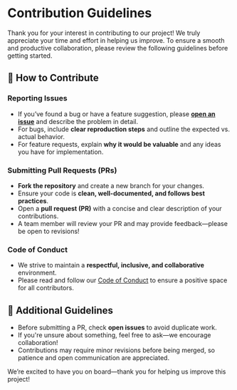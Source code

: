# Contribution Guidelines  

Thank you for your interest in contributing to our project! We truly appreciate your time and effort in helping us improve. To ensure a smooth and productive collaboration, please review the following guidelines before getting started.  

## 📝 How to Contribute  

### **Reporting Issues**  
- If you’ve found a bug or have a feature suggestion, please **[open an issue](https://github.com/BI1LQV/551-tech-salary/issues)** and describe the problem in detail.  
- For bugs, include **clear reproduction steps** and outline the expected vs. actual behavior.  
- For feature requests, explain **why it would be valuable** and any ideas you have for implementation.  

### **Submitting Pull Requests (PRs)**  
- **Fork the repository** and create a new branch for your changes.  
- Ensure your code is **clean, well-documented, and follows best practices**.  
- Open a **pull request (PR)** with a concise and clear description of your contributions.  
- A team member will review your PR and may provide feedback—please be open to revisions!  

### **Code of Conduct**  
- We strive to maintain a **respectful, inclusive, and collaborative** environment.  
- Please read and follow our [Code of Conduct](https://github.com/BI1LQV/551-tech-salary/blob/master/code_of_conduct.md) to ensure a positive space for all contributors.  

## 🧠 Additional Guidelines  
- Before submitting a PR, check **open issues** to avoid duplicate work.  
- If you're unsure about something, feel free to ask—we encourage collaboration!  
- Contributions may require minor revisions before being merged, so patience and open communication are appreciated.  

We’re excited to have you on board—thank you for helping us improve this project!
